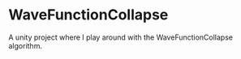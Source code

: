 # WaveFunctionCollapse
A unity project where I play around with the WaveFunctionCollapse algorithm.
